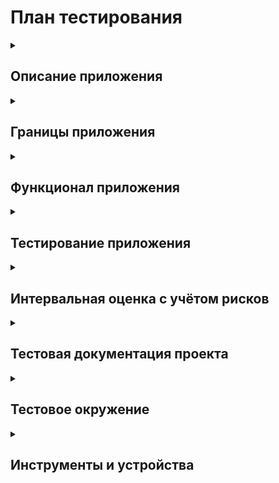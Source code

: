 <h1>План тестирования</h1>
<details><summary><h2>Описание приложения</h2></summary>
Приложение "В Хосписе" разработано для работы с заявками хосписа. Оно предоставляет следующий функционал:
  <ul>
    <li> получение и обработка новостей </li>
    <li>доступ к новостной сводке</li>
    <li>доступ к тематическим цитатам</li>
  </ul>
</details>
<details><summary><h2>Границы приложения</h2></summary>
<ul>
  <li><h3>Сплеш-скрин(экран загрузки)</h3></li>
<ul> 
  <li>Тематическое изображение </li>
  <li>Анимация загрузки</li>
  <li>Цитата</li>
</ul>
  <li><h3>Апп-бар(верхняя панель)</h3></li>
<ul>
  <li>Гамбургер-меню с переходом на страницы </li>
<ul>
  <li>Главная</li>
  <li>Новости</li>
  <li>О приложении</li>
</ul>
  <li>Название приложения:"В Хописе"</li>
  <li>Иконка  цитат</li>
  <li>Иконка для выхода из личного кабинета " Выйти"</li>
</ul>
  <li><h3>"О приложении"</h3></li>
<ul>
  <li>Апп-бар</li>
  <li>Заголовок "О приложении"</li>
  <li>Политика конфидециальности с ссылкой</li>
  <li>Пользовательское соглашение с ссылкой</li>
</ul>
  <li><h3>Страница авторизации</h3></li>
  <ul>
    <li>Заголовок "Авторизация"</li>
    <li>Логин</li>
    <li>Пароль</li>
    <li>Кнопка "Войти"</li>
  </ul>
  <li><h3>Главное меню</h3></li>
<ul>
  <li>Апп-бар</li>
  <li><details><summary>Список новостей</summary>
    <ul>
      <li>Заголовок "Новости"</li>
      <li>Раскрывающийся список</li>
      <li>Три новости с названием </li>
      <li>Кнопка "Все новости"</li>
    </ul>
  </details>
  </li>
</ul>
  <li><h3>Тематические цитаты</h3></summary></li>
  <ul>
    <li>Апп-бар</li>
    <li>Заголовок девиза "Главное - жить любя"</li>
    <li><details><summary>Список цитат</summary>
<ul>
<li>Заголовок цитаты</li>
<li>Раскрывающийся текст</li>
<li>Содержание цитаты</li>
</ul>
    </details>
    </li>
  </ul>
  <li><h3> Страница новостей</h3></li>
  <ul>
    <li>Апп-бар</li>
    <li>Заголовок "Новости"</li>
    <li>Сортировка новостей</li>
    <li>Фильтр новостей</li>
    <li>Редактирование новостей</li>
    <li><details><summary>Список новостей</summary>
    <ul>
      <li>Иконка новости</li>
      <li>Заголовок новости</li>
      <li>Развертывающееся поле с подробной информацией</li>
    </ul>
    </details>
    </li>
  </ul>
  <li><h3>Панель управления </h3></li>
    <ul>
      <li>Сортировка списка новостей для редактирования</li>
      <li>Фильтр новостей для редактирования</li>
      <li>Добавление новой новости</summary>  
    </ul>
  <li><h3>Создание новости</h3></li>
<ul>
  <li>Категория (выпадающий список)</li>
  <li>Заголовок</li>
  <li>Дата публикации</li>
  <li>Время</li>
  <li>Описание</li>
  <li>Переключатель статуса активности</li>
  <li>Кнопка "Сохранить"</li>
  <li>Кнопка "Отмена"</li>
</ul>
</ul>
</details>
<details><summary><h2>Функционал приложения </h2></summary>
<ul>
  <li><h3>Новости</h3></li>
<ul>
  <li>Новости на главной странице</li>
  <li>Новости на странице "Новости"</li>
  <li>Сортировка новостей</li>
  <li>Поиск новостей по фильтру</li>
  <li>Добавление новой новости</li>
</ul>
  <li><h3>Авторизация</h3></li>
  <ul>
    <li>Вход в приложение</li>
    <li>Выход из приложения</li>
  </ul>
  <li><h3>Тематические цитаты</h3></li>
  <ul>
    <li>Просмотр цитат</li>
  </ul>
  <li><h3>Сведения о приложении</h3></li>
<ul>
  <li>Открытие ссылки "Пользовательское соглашение"</li>
  <li>Открытие ссылки "Политика конфидециальности"</li>
</ul>
</ul>
</ul></details>
<details><summary><h2>Тестирование приложения</h2></summary>
<ul>
  <li><h3>Тестирование установки</h3></li>
  <ul>
    <li>Установка приложения</li>
    <li>Запуск приложения</li>
    <li>Удаление приложения</li>
  </ul>
  <li><h3>Исследовательское тестирование</h3></li>
  <ul>
    <li>Определение границ приложения</li>
    <li>Определение функционала приложения</li>
  </ul>
  <li><h3>Тестирование UI</h3></li>
  <ul>
    <li>Проверка отображения элементов страниц</li>
  </ul>
  <li><h3>Функциональное тестирование</h3></li>
<ul>
  <li>Тестирование функционала приложения</li>
</ul>
  <li><h3>Автоматизированное тестирование</h3></li>
  <ul>
    <li>Автоматизация UI тестов </li>
    <li>Автоматизация функционального тестирования</li>
</ul></details>
<details><summary><h2>Интервальная оценка с учётом рисков</summary>
  <ul>
    <li><details><summary><h3>Ручное тестирование</h3></summary>
      <ul>
        <li>Рассчётное время написания тест-кейсов</li>
        <li>Фактическое время написания тест-кейсов</li>
        <li>Рассчётное время выполнения тест-кейсов</li>
        <li>Фактическое время выполнения тест-кейсов</li>
      </ul></details></li>
    <li><details><summary><h3>Автоматизированное тестирование</h3></summary>
      <ul>
        <li>Рассчётное время написания тест-кейсов</li>
        <li>Фактическое время написания тест-кейсов</li>
        <li>Рассчётное время выполнения тест-кейсов</li>
        <li>Фактическое время выполнения тест-кейсов</li>
      </ul>
    </details></li>
    <li><details><summary><h3>Написание документации</h3></summary>
      <ul>
        <li>Рассчётное время написания тест-плана</li>
        <li>Фактическое время написания тест-плана</li>
        <li>Рассчётное время написания чеклиста</li>
        <li>Фактическое время написания чеклиста</li>
        <li>Рассчётное время составления отчёта о ручном тестировании</li>
        <li>Фактическое время составления отчёта о ручном тестировании</li>
        <li>Рассчётное время составления отчёта об автоматизированном тестировании</li>
        <li>Фактическое время составления отчёта об автоматизированном тестировании</li>
    </details></li>
  </ul>
</details>
<details><summary><h2>Тестовая документация проекта</h2></summary>
<ul>
  <li>Тест-план</li>
  <li>Чеклист проверок</li>
  <li>Список тест-кейсов</li>
  <li>Отчёт о ручном тестировании</li>
  <li>Отчёт об автоматизированном тестировании</li>
</ul></details>
<details><summary><h2>Тестовое окружение</h2></summary>
<ul>
  <li>Установка JDK11</li>
  <li>Настройка переменной JAVA_HOME на установленную Java 11</li>
  <li>Установка Android Studio</li>
  <li>Установка последней стабильной версии Android SDK</li>
  <li>Установка Allure</li>
  <li>Переопределение используемой версии Java проекта на локальную</li>
  <li>Добавление необходимых зависимостей и тестовых фреймворков (JUnit4, Espresso)</li>
  <li>Добавление зависимостей и файлов конфигураций инструмента отчётности Allure в проект</li>
  <li>Создание эмулятора Andoid API 29</li>
</ul></details>
<details><summary><h2>Инструменты и устройства</h2></summary>
  <details><summary><h3>Устройства и эмуляторы</h3></summary>
      <ul>
         <li>Устройство Xiaomi Realmi 6, Android 10. Для проведения ручного тестирования.</li> 
         <li>Эмулятор Android API 29. Для проведения автоматизированного тестирования.</li>
      </ul>
   </details>
   <details><summary><h3>Инструменты</h3></summary>
      <ul>
         <li>Chalres Proxy. - Прокси-сервер для отслеживания трафика и подмены данных.</li> 
         <li>Java 11. - Язык написания автотестов.</li>
         <li>Android Studio. - Среда разработки для Android проектов. Наличие Android эмуляторов с API.</li>
         <li>Espresso Testing Framework. - Тестовый фреймворк с открытым исходным кодом. Позволяет писать тесовые сценариии пользовательского интерфейса с доступом к исходному коду.</li>
         <li>Allure. - Инструмент для создания отчетов о результатах тестирования в автоматизированных тестовых сценариях.</li>
      </ul>
   </details>
</details>

